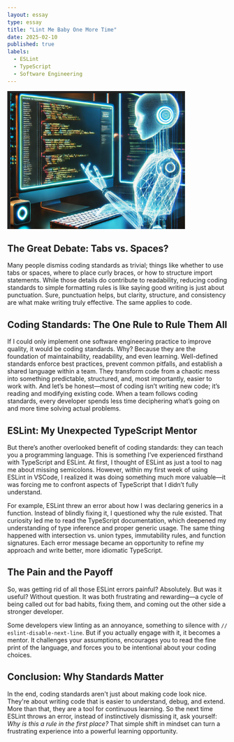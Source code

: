```yaml
---
layout: essay
type: essay
title: "Lint Me Baby One More Time"
date: 2025-02-10
published: true
labels:
  - ESLint
  - TypeScript
  - Software Engineering
---
```


<img class="img-fluid w-100" src="../img/coding-standards/coding-standards.jpg" alt="Coding Standards">

## **The Great Debate: Tabs vs. Spaces?**

Many people dismiss coding standards as trivial; things like whether to use tabs or spaces, where to place curly braces, or how to structure import statements. While those details do contribute to readability, reducing coding standards to simple formatting rules is like saying good writing is just about punctuation. Sure, punctuation helps, but clarity, structure, and consistency are what make writing truly effective. The same applies to code.

## **Coding Standards: The One Rule to Rule Them All**

If I could only implement one software engineering practice to improve quality, it would be coding standards. Why? Because they are the foundation of maintainability, readability, and even learning. Well-defined standards enforce best practices, prevent common pitfalls, and establish a shared language within a team. They transform code from a chaotic mess into something predictable, structured, and, most importantly, easier to work with. And let’s be honest—most of coding isn’t writing new code; it’s reading and modifying existing code. When a team follows coding standards, every developer spends less time deciphering what’s going on and more time solving actual problems.

## **ESLint: My Unexpected TypeScript Mentor**

But there’s another overlooked benefit of coding standards: they can teach you a programming language. This is something I’ve experienced firsthand with TypeScript and ESLint. At first, I thought of ESLint as just a tool to nag me about missing semicolons. However, within my first week of using ESLint in VSCode, I realized it was doing something much more valuable—it was forcing me to confront aspects of TypeScript that I didn’t fully understand. 

For example, ESLint threw an error about how I was declaring generics in a function. Instead of blindly fixing it, I questioned why the rule existed. That curiosity led me to read the TypeScript documentation, which deepened my understanding of type inference and proper generic usage. The same thing happened with intersection vs. union types, immutability rules, and function signatures. Each error message became an opportunity to refine my approach and write better, more idiomatic TypeScript.

## **The Pain and the Payoff**

So, was getting rid of all those ESLint errors painful? Absolutely. But was it useful? Without question. It was both frustrating and rewarding—a cycle of being called out for bad habits, fixing them, and coming out the other side a stronger developer. 

Some developers view linting as an annoyance, something to silence with `// eslint-disable-next-line`. But if you actually engage with it, it becomes a mentor. It challenges your assumptions, encourages you to read the fine print of the language, and forces you to be intentional about your coding choices. 

## **Conclusion: Why Standards Matter**

In the end, coding standards aren't just about making code look nice. They're about writing code that is easier to understand, debug, and extend. More than that, they are a tool for continuous learning. So the next time ESLint throws an error, instead of instinctively dismissing it, ask yourself: *Why is this a rule in the first place?* That simple shift in mindset can turn a frustrating experience into a powerful learning opportunity.

